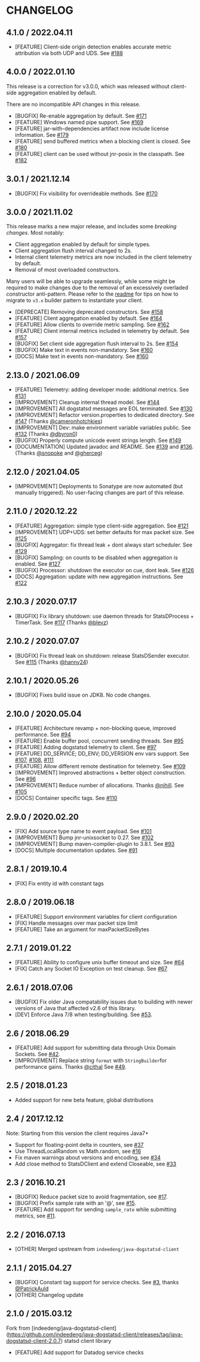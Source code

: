 # CHANGELOG

## 4.1.0 / 2022.04.11

* [FEATURE] Client-side origin detection enables accurate metric attribution via both UDP and UDS. See [#188][]

## 4.0.0 / 2022.01.10

This release is a correction for v3.0.0, which was released without client-side
aggregation enabled by default.

There are no incompatible API changes in this release.

* [BUGFIX] Re-enable aggregation by default. See [#171][]
* [FEATURE] Windows named pipe support. See [#169][]
* [FEATURE] jar-with-dependencies artifact now include license information. See [#179][]
* [FEATURE] send buffered metrics when a blocking client is closed. See [#180][]
* [FEATURE] client can be used without jnr-posix in the classpath. See [#182][]

## 3.0.1 / 2021.12.14

* [BUGFIX] Fix visibility for overrideable methods. See [#170][]

## 3.0.0 / 2021.11.02

This release marks a new major release, and includes some *breaking changes*.
Most notably:
- Client aggregation enabled by default for simple types.
- Client aggregation flush interval changed to 2s.
- Internal client telemetry metrics are now included in the client telemetry by default.
- Removal of most overloaded constructors.

Many users will be able to upgrade seamlessly, while some might be required to make
changes due to the removal of an excessively overladed constructor anti-pattern.
Please refer to the [readme][readme configuration] for tips on how to migrate to
`v3.x` builder pattern to instantiate your client.


* [DEPRECATE] Removing deprecated constructors. See [#158][]
* [FEATURE] Client aggregation enabled by default. See [#164][]
* [FEATURE] Allow clients to override metric sampling. See [#162][]
* [FEATURE] Client internal metrics included in telemetry by default. See [#157][]
* [BUGFIX] Set client side aggregation flush interval to 2s. See [#154][]
* [BUGFIX] Make text in events non-mandatory. See [#160][]
* [DOCS] Make text in events non-mandatory. See [#160][]


## 2.13.0 / 2021.06.09

* [FEATURE] Telemetry: adding developer mode: additional metrics. See [#131][]
* [IMPROVEMENT] Cleanup internal thread model. See [#144][]
* [IMPROVEMENT] All dogstatsd messages are EOL terminated. See [#130][]
* [IMPROVEMENT] Refactor version.properties to dedicated directory. See [#147][] (Thanks [@cameronhotchkies][])
* [IMPROVEMENT] Dev: make environment variable variables public. See [#132][] (Thanks [@dbyron0][])
* [BUGFIX] Properly compute unicode event strings length. See [#149][]
* [DOCUMENTATION] Updated javadoc and README. See [#139][] and [#136][]. (Thanks [@snopoke][] and [@gherceg][])


## 2.12.0 / 2021.04.05

* [IMPROVEMENT] Deployments to Sonatype are now automated (but manually triggered).
  No user-facing changes are part of this release.

## 2.11.0 / 2020.12.22

* [FEATURE] Aggregation: simple type client-side aggregation. See [#121][]
* [IMPROVEMENT] UDP+UDS: set better defaults for max packet size. See [#125][]
* [BUGFIX] Aggregator: fix thread leak + dont always start scheduler. See [#129][]
* [BUGFIX] Sampling: on counts to be disabled when aggregation is enabled. See [#127][]
* [BUGFIX] Processor: shutdown the executor on cue, dont leak. See [#126][]
* [DOCS] Aggregation: update with new aggregation instructions. See [#122][]

## 2.10.3 / 2020.07.17
* [BUGFIX] Fix library shutdown: use daemon threads for StatsDProcess + TimerTask. See [#117][] (Thanks [@blevz][])

## 2.10.2 / 2020.07.07
* [BUGFIX] Fix thread leak on shutdown: release StatsDSender executor. See [#115][] (Thanks [@hanny24][])

## 2.10.1 / 2020.05.26
* [BUGFIX] Fixes build issue on JDK8. No code changes.

## 2.10.0 / 2020.05.04
* [FEATURE] Architecture revamp + non-blocking queue, improved performance. See [#94][]
* [FEATURE] Enable buffer pool, concurrent sending threads. See [#95][]
* [FEATURE] Adding dogstatsd telemetry to client. See [#97][]
* [FEATURE] DD_SERVICE; DD_ENV; DD_VERSION env vars support. See [#107][], [#108][], [#111][]
* [FEATURE] Allow different remote destination for telemetry. See [#109][]
* [IMPROVEMENT] Improved abstractions + better object construction. See [#96][]
* [IMPROVEMENT] Reduce number of allocations. Thanks [@njhill][]. See [#105][]
* [DOCS] Container specific tags. See [#110][]

## 2.9.0 / 2020.02.20
* [FIX] Add source type name to event payload. See [#101][]
* [IMPROVEMENT] Bump jnr-unixsocket to 0.27. See [#102][]
* [IMPROVEMENT] Bump maven-compiler-plugin to 3.8.1. See [#93][]
* [DOCS] Multiple documentation updates. See [#91][]

## 2.8.1 / 2019.10.4
* [FIX] Fix entity id with constant tags

## 2.8.0 / 2019.06.18
* [FEATURE] Support environment variables for client configuration
* [FIX] Handle messages over max packet size limit
* [FEATURE] Take an argument for maxPacketSizeBytes

## 2.7.1 / 2019.01.22

* [FEATURE] Ability to configure unix buffer timeout and size. See [#64][]
* [FIX] Catch any Socket IO Exception on test cleanup. See [#67][]

## 2.6.1 / 2018.07.06

* [BUGFIX] Fix older Java compatability issues due to building with newer versions of Java that affected v2.6 of this library.
* [DEV] Enforce Java 7/8 when testing/building. See [#53][].

## 2.6 / 2018.06.29

* [FEATURE] Add support for submitting data through Unix Domain Sockets. See [#42][].
* [IMPROVEMENT] Replace string `format` with `StringBuilder`for performance gains. Thanks [@cithal][] See [#49][].

## 2.5 / 2018.01.23

* Added support for new beta feature, global distributions

## 2.4 / 2017.12.12

Note: Starting from this version the client requires Java7+

* Support for floating-point delta in counters, see [#37][]
* Use ThreadLocalRandom vs Math.random, see [#16][]
* Fix maven warnings about versions and encoding, see [#34][]
* Add close method to StatsDClient and extend Closeable, see [#33][]

## 2.3 / 2016.10.21

* [BUGFIX] Reduce packet size to avoid fragmentation, see [#17](https://github.com/DataDog/java-dogstatsd-client/pull/17).
* [BUGFIX] Prefix sample rate with an '@', see [#15](https://github.com/DataDog/java-dogstatsd-client/pull/15).
* [FEATURE] Add support for sending `sample_rate` while submitting metrics, see [#11](https://github.com/DataDog/java-dogstatsd-client/pull/11).

## 2.2 / 2016.07.13

* [OTHER] Merged upstream from `indeedeng/java-dogstatsd-client`

## 2.1.1 / 2015.04.27

* [BUGFIX] Constant tag support for service checks. See [#3][], thanks [@PatrickAuld][]
* [OTHER] Changelog update

## 2.1.0 / 2015.03.12

Fork from [indeedeng/java-dogstatsd-client] (https://github.com/indeedeng/java-dogstatsd-client/releases/tag/java-dogstatsd-client-2.0.7) statsd client library
* [FEATURE] Add support for Datadog service checks


[readme configuration]: https://github.com/DataDog/java-dogstatsd-client/blob/master/README.md#configuration


<!--- The following link definition list is generated by PimpMyChangelog --->
[#3]: https://github.com/DataDog/java-dogstatsd-client/issues/3
[#11]: https://github.com/DataDog/java-dogstatsd-client/issues/11
[#15]: https://github.com/DataDog/java-dogstatsd-client/issues/15
[#16]: https://github.com/DataDog/java-dogstatsd-client/issues/16
[#17]: https://github.com/DataDog/java-dogstatsd-client/issues/17
[#33]: https://github.com/DataDog/java-dogstatsd-client/issues/33
[#34]: https://github.com/DataDog/java-dogstatsd-client/issues/34
[#37]: https://github.com/DataDog/java-dogstatsd-client/issues/37
[#42]: https://github.com/DataDog/java-dogstatsd-client/issues/42
[#49]: https://github.com/DataDog/java-dogstatsd-client/issues/49
[#53]: https://github.com/DataDog/java-dogstatsd-client/issues/53
[#64]: https://github.com/DataDog/java-dogstatsd-client/issues/64
[#67]: https://github.com/DataDog/java-dogstatsd-client/issues/67
[#91]: https://github.com/DataDog/java-dogstatsd-client/issues/91
[#93]: https://github.com/DataDog/java-dogstatsd-client/issues/93
[#94]: https://github.com/DataDog/java-dogstatsd-client/issues/94
[#95]: https://github.com/DataDog/java-dogstatsd-client/issues/95
[#96]: https://github.com/DataDog/java-dogstatsd-client/issues/96
[#97]: https://github.com/DataDog/java-dogstatsd-client/issues/97
[#101]: https://github.com/DataDog/java-dogstatsd-client/issues/101
[#102]: https://github.com/DataDog/java-dogstatsd-client/issues/102
[#105]: https://github.com/DataDog/java-dogstatsd-client/issues/105
[#107]: https://github.com/DataDog/java-dogstatsd-client/issues/107
[#108]: https://github.com/DataDog/java-dogstatsd-client/issues/108
[#109]: https://github.com/DataDog/java-dogstatsd-client/issues/109
[#110]: https://github.com/DataDog/java-dogstatsd-client/issues/110
[#111]: https://github.com/DataDog/java-dogstatsd-client/issues/111
[#115]: https://github.com/DataDog/java-dogstatsd-client/issues/115
[#117]: https://github.com/DataDog/java-dogstatsd-client/issues/117
[#121]: https://github.com/DataDog/java-dogstatsd-client/issues/121
[#122]: https://github.com/DataDog/java-dogstatsd-client/issues/122
[#125]: https://github.com/DataDog/java-dogstatsd-client/issues/125
[#126]: https://github.com/DataDog/java-dogstatsd-client/issues/126
[#127]: https://github.com/DataDog/java-dogstatsd-client/issues/127
[#129]: https://github.com/DataDog/java-dogstatsd-client/issues/129
[#130]: https://github.com/DataDog/java-dogstatsd-client/issues/130
[#131]: https://github.com/DataDog/java-dogstatsd-client/issues/131
[#132]: https://github.com/DataDog/java-dogstatsd-client/issues/132
[#136]: https://github.com/DataDog/java-dogstatsd-client/issues/136
[#139]: https://github.com/DataDog/java-dogstatsd-client/issues/139
[#144]: https://github.com/DataDog/java-dogstatsd-client/issues/144
[#147]: https://github.com/DataDog/java-dogstatsd-client/issues/147
[#149]: https://github.com/DataDog/java-dogstatsd-client/issues/149
[#154]: https://github.com/DataDog/java-dogstatsd-client/issues/154
[#157]: https://github.com/DataDog/java-dogstatsd-client/issues/157
[#158]: https://github.com/DataDog/java-dogstatsd-client/issues/158
[#160]: https://github.com/DataDog/java-dogstatsd-client/issues/160
[#162]: https://github.com/DataDog/java-dogstatsd-client/issues/162
[#164]: https://github.com/DataDog/java-dogstatsd-client/issues/164
[#169]: https://github.com/DataDog/java-dogstatsd-client/issues/169
[#170]: https://github.com/DataDog/java-dogstatsd-client/issues/170
[#171]: https://github.com/DataDog/java-dogstatsd-client/issues/171
[#179]: https://github.com/DataDog/java-dogstatsd-client/issues/179
[#180]: https://github.com/DataDog/java-dogstatsd-client/issues/180
[#182]: https://github.com/DataDog/java-dogstatsd-client/issues/182
[#188]: https://github.com/DataDog/java-dogstatsd-client/issues/188

[@PatrickAuld]: https://github.com/PatrickAuld
[@blevz]: https://github.com/blevz
[@cameronhotchkies]: https://github.com/cameronhotchkies
[@cithal]: https://github.com/cithal
[@dbyron0]: https://github.com/dbyron0
[@gherceg]: https://github.com/gherceg
[@hanny24]: https://github.com/hanny24
[@njhill]: https://github.com/njhill
[@snopoke]: https://github.com/snopoke
